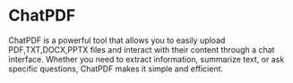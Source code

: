 # ChatPDF
ChatPDF is a powerful tool that allows you to easily upload
PDF,TXT,DOCX,PPTX files and interact with their content through a chat
interface. Whether you need to extract information, summarize text, or
ask specific questions, ChatPDF makes it simple and efficient.